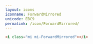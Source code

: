 ```yaml
---
layout: icons
iconname: ForwardMirrored
unicode: EBC9
permalink: /icon/ForwardMirrored/
---
```


``` html
<i class="mi mi-ForwardMirrored"></i>
```
